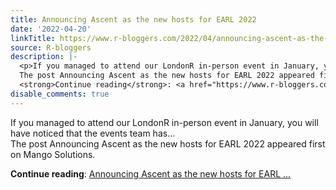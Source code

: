 ```yaml
---
title: Announcing Ascent as the new hosts for EARL 2022
date: '2022-04-20'
linkTitle: https://www.r-bloggers.com/2022/04/announcing-ascent-as-the-new-hosts-for-earl-2022/
source: R-bloggers
description: |-
  <p>If you managed to attend our LondonR in-person event in January, you will have noticed that the events team has...<br />
  The post Announcing Ascent as the new hosts for EARL 2022 appeared first on Mango Solutions.</p>
  <strong>Continue reading</strong>: <a href="https://www.r-bloggers.com/2022/04/announcing-ascent-as-the-new-hosts-for-earl-2022/">Announcing Ascent as the new hosts for EARL ...
disable_comments: true
---
```

<p>If you managed to attend our LondonR in-person event in January, you will have noticed that the events team has...<br />
The post Announcing Ascent as the new hosts for EARL 2022 appeared first on Mango Solutions.</p>
<strong>Continue reading</strong>: <a href="https://www.r-bloggers.com/2022/04/announcing-ascent-as-the-new-hosts-for-earl-2022/">Announcing Ascent as the new hosts for EARL ...